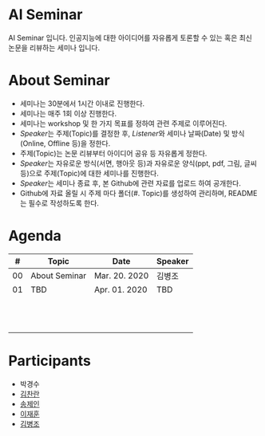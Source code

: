 # AI Seminar
AI Seminar 입니다. 인공지능에 대한 아이디어를 자유롭게 토론할 수 있는 혹은 최신 논문을 리뷰하는 세미나 입니다.

# About Seminar
- 세미나는 30분에서 1시간 이내로 진행한다.
- 세미나는 매주 1회 이상 진행한다.
- 세미나는 workshop 및 한 가지 목표를 정하여 관련 주제로 이루어진다.
- *Speaker*는 주제(Topic)를 결정한 후, *Listener*와 세미나 날짜(Date) 및 방식(Online, Offline 등)을 정한다.
- 주제(Topic)는 논문 리뷰부터 아이디어 공유 등 자유롭게 정한다.
- *Speaker*는 자유로운 방식(서면, 행아웃 등)과 자유로운 양식(ppt, pdf, 그림, 글씨 등)으로 주제(Topic)에 대한 세미나를 진행한다.
- *Speaker*는 세미나 종료 후, 본 Github에 관련 자료를 업로드 하여 공개한다.
- Github에 자료 올릴 시 주제 마다 폴더(#. Topic)를 생성하여 관리하며, README는 필수로 작성하도록 한다.

# Agenda
|  #  | Topic | Date | Speaker |
|-----|-------|------|---------|
|  00  | About Seminar      | Mar. 20. 2020     | 김병조        |
|  01  | TBD                | Apr. 01. 2020     | TBD           |
|     |       |      |         |
|     |       |      |         |
|     |       |      |         |
|     |       |      |         |
|     |       |      |         |
|     |       |      |         |
|     |       |      |         |
|     |       |      |         |
|     |       |      |         |
|     |       |      |         |
|     |       |      |         |
|     |       |      |         |

# Participants
- 박경수
- [김찬란](https://github.com/seriousran)
- [송제인](https://github.com/songjein)
- [이재훈](https://github.com/dlwogns0128)
- [김병조](https://github.com/byeongjokim)